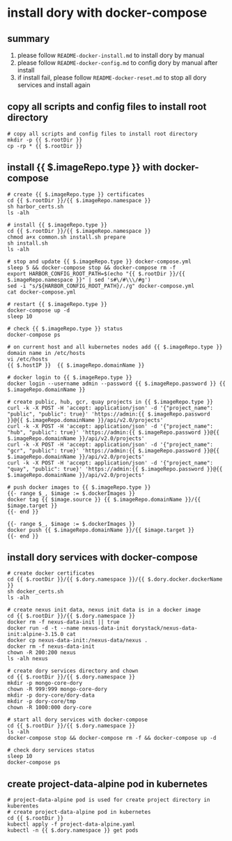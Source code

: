 # install dory with docker-compose

## summary

1. please follow `README-docker-install.md` to install dory by manual
2. please follow `README-docker-config.md` to config dory by manual after install
3. if install fail, please follow `README-docker-reset.md` to stop all dory services and install again

## copy all scripts and config files to install root directory

```shell script
# copy all scripts and config files to install root directory
mkdir -p {{ $.rootDir }}
cp -rp * {{ $.rootDir }}
```

## install {{ $.imageRepo.type }} with docker-compose

```shell script
# create {{ $.imageRepo.type }} certificates
cd {{ $.rootDir }}/{{ $.imageRepo.namespace }}
sh harbor_certs.sh
ls -alh

# install {{ $.imageRepo.type }}
cd {{ $.rootDir }}/{{ $.imageRepo.namespace }}
chmod a+x common.sh install.sh prepare
sh install.sh
ls -alh

# stop and update {{ $.imageRepo.type }} docker-compose.yml
sleep 5 && docker-compose stop && docker-compose rm -f
export HARBOR_CONFIG_ROOT_PATH=$(echo "{{ $.rootDir }}/{{ $.imageRepo.namespace }}" | sed 's#\/#\\\/#g')
sed -i "s/${HARBOR_CONFIG_ROOT_PATH}/./g" docker-compose.yml
cat docker-compose.yml

# restart {{ $.imageRepo.type }}
docker-compose up -d
sleep 10

# check {{ $.imageRepo.type }} status
docker-compose ps

# on current host and all kubernetes nodes add {{ $.imageRepo.type }} domain name in /etc/hosts
vi /etc/hosts
{{ $.hostIP }}  {{ $.imageRepo.domainName }}

# docker login to {{ $.imageRepo.type }}
docker login --username admin --password {{ $.imageRepo.password }} {{ $.imageRepo.domainName }}

# create public, hub, gcr, quay projects in {{ $.imageRepo.type }}
curl -k -X POST -H 'accept: application/json' -d '{"project_name": "public", "public": true}' 'https://admin:{{ $.imageRepo.password }}@{{ $.imageRepo.domainName }}/api/v2.0/projects'
curl -k -X POST -H 'accept: application/json' -d '{"project_name": "hub", "public": true}' 'https://admin:{{ $.imageRepo.password }}@{{ $.imageRepo.domainName }}/api/v2.0/projects'
curl -k -X POST -H 'accept: application/json' -d '{"project_name": "gcr", "public": true}' 'https://admin:{{ $.imageRepo.password }}@{{ $.imageRepo.domainName }}/api/v2.0/projects'
curl -k -X POST -H 'accept: application/json' -d '{"project_name": "quay", "public": true}' 'https://admin:{{ $.imageRepo.password }}@{{ $.imageRepo.domainName }}/api/v2.0/projects'

# push docker images to {{ $.imageRepo.type }}
{{- range $_, $image := $.dockerImages }}
docker tag {{ $image.source }} {{ $.imageRepo.domainName }}/{{ $image.target }}
{{- end }}

{{- range $_, $image := $.dockerImages }}
docker push {{ $.imageRepo.domainName }}/{{ $image.target }}
{{- end }}
```

## install dory services with docker-compose

```shell script
# create docker certificates
cd {{ $.rootDir }}/{{ $.dory.namespace }}/{{ $.dory.docker.dockerName }}
sh docker_certs.sh
ls -alh

# create nexus init data, nexus init data is in a docker image
cd {{ $.rootDir }}/{{ $.dory.namespace }}
docker rm -f nexus-data-init || true
docker run -d -t --name nexus-data-init dorystack/nexus-data-init:alpine-3.15.0 cat
docker cp nexus-data-init:/nexus-data/nexus .
docker rm -f nexus-data-init
chown -R 200:200 nexus
ls -alh nexus

# create dory services directory and chown
cd {{ $.rootDir }}/{{ $.dory.namespace }}
mkdir -p mongo-core-dory
chown -R 999:999 mongo-core-dory
mkdir -p dory-core/dory-data
mkdir -p dory-core/tmp
chown -R 1000:000 dory-core

# start all dory services with docker-compose
cd {{ $.rootDir }}/{{ $.dory.namespace }}
ls -alh
docker-compose stop && docker-compose rm -f && docker-compose up -d

# check dory services status
sleep 10
docker-compose ps
```

## create project-data-alpine pod in kubernetes

```shell script
# project-data-alpine pod is used for create project directory in kuberentes
# create project-data-alpine pod in kubernetes
cd {{ $.rootDir }}
kubectl apply -f project-data-alpine.yaml
kubectl -n {{ $.dory.namespace }} get pods
```
